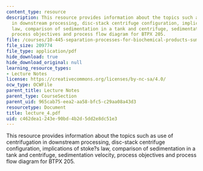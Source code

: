 ```yaml
---
content_type: resource
description: This resource provides information about the topics such as use of centrifugation
  in downstream processing, disc-stack centrifuge configuration, implications of stoke?s
  law, comparison of sedimentation in a tank and centrifuge, sedimentation velocity,
  process objectives and process flow diagram for BTPX 205.
file: /courses/10-445-separation-processes-for-biochemical-products-summer-2005/c462dea1243e90bd4b2d5dd2e8dc51e3_lecture_4.pdf
file_size: 209774
file_type: application/pdf
hide_download: true
hide_download_original: null
learning_resource_types:
- Lecture Notes
license: https://creativecommons.org/licenses/by-nc-sa/4.0/
ocw_type: OCWFile
parent_title: Lecture Notes
parent_type: CourseSection
parent_uid: 965cab75-eea2-aa58-bfc5-c29aa08a43d3
resourcetype: Document
title: lecture_4.pdf
uid: c462dea1-243e-90bd-4b2d-5dd2e8dc51e3
---
```

This resource provides information about the topics such as use of centrifugation in downstream processing, disc-stack centrifuge configuration, implications of stoke?s law, comparison of sedimentation in a tank and centrifuge, sedimentation velocity, process objectives and process flow diagram for BTPX 205.